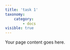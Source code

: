 ```yaml
---
title: 'task 1'
taxonomy:
    category:
        - docs
visible: true
---
```


Your page content goes here.